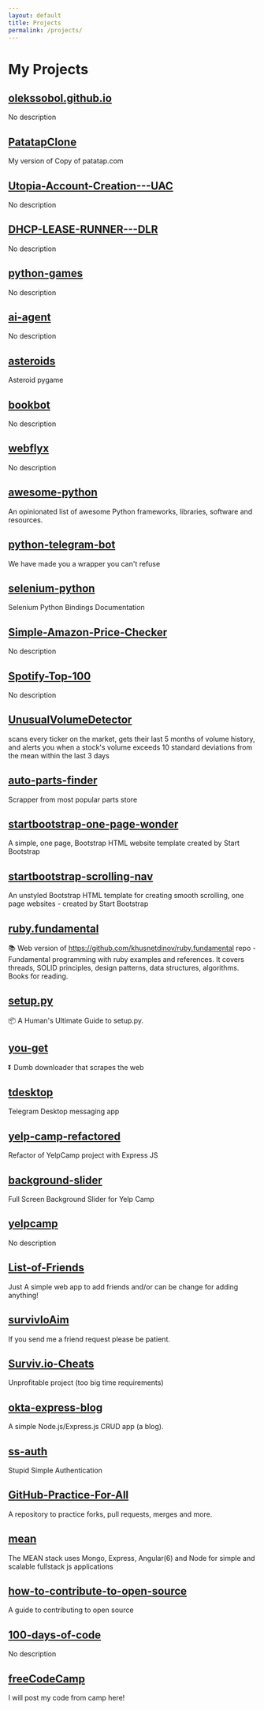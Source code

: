 ```yaml
---
layout: default
title: Projects
permalink: /projects/
---
```


# My Projects
## [olekssobol.github.io](https://github.com/OleksSobol/olekssobol.github.io)
No description

## [PatatapClone](https://github.com/OleksSobol/PatatapClone)
My version of Copy of patatap.com

## [Utopia-Account-Creation---UAC](https://github.com/OleksSobol/Utopia-Account-Creation---UAC)
No description

## [DHCP-LEASE-RUNNER---DLR](https://github.com/OleksSobol/DHCP-LEASE-RUNNER---DLR)
No description

## [python-games](https://github.com/OleksSobol/python-games)
No description

## [ai-agent](https://github.com/OleksSobol/ai-agent)
No description

## [asteroids](https://github.com/OleksSobol/asteroids)
Asteroid pygame

## [bookbot](https://github.com/OleksSobol/bookbot)
No description

## [webflyx](https://github.com/OleksSobol/webflyx)
No description

## [awesome-python](https://github.com/OleksSobol/awesome-python)
An opinionated list of awesome Python frameworks, libraries, software and resources.

## [python-telegram-bot](https://github.com/OleksSobol/python-telegram-bot)
We have made you a wrapper you can't refuse

## [selenium-python](https://github.com/OleksSobol/selenium-python)
Selenium Python Bindings Documentation

## [Simple-Amazon-Price-Checker](https://github.com/OleksSobol/Simple-Amazon-Price-Checker)
No description

## [Spotify-Top-100](https://github.com/OleksSobol/Spotify-Top-100)
No description

## [UnusualVolumeDetector](https://github.com/OleksSobol/UnusualVolumeDetector)
scans every ticker on the market, gets their last 5 months of volume history, and alerts you when a stock's volume exceeds 10 standard deviations from the mean within the last 3 days

## [auto-parts-finder](https://github.com/OleksSobol/auto-parts-finder)
Scrapper from most popular parts store

## [startbootstrap-one-page-wonder](https://github.com/OleksSobol/startbootstrap-one-page-wonder)
A simple, one page, Bootstrap HTML website template created by Start Bootstrap

## [startbootstrap-scrolling-nav](https://github.com/OleksSobol/startbootstrap-scrolling-nav)
An unstyled Bootstrap HTML template for creating smooth scrolling, one page websites - created by Start Bootstrap

## [ruby.fundamental](https://github.com/OleksSobol/ruby.fundamental)
 📚 Web version of https://github.com/khusnetdinov/ruby.fundamental repo - Fundamental programming with ruby examples and references. It covers threads, SOLID principles, design patterns, data structures, algorithms. Books for reading.

## [setup.py](https://github.com/OleksSobol/setup.py)
📦 A Human's Ultimate Guide to setup.py.

## [you-get](https://github.com/OleksSobol/you-get)
:arrow_double_down: Dumb downloader that scrapes the web

## [tdesktop](https://github.com/OleksSobol/tdesktop)
Telegram Desktop messaging app

## [yelp-camp-refactored](https://github.com/OleksSobol/yelp-camp-refactored)
Refactor of YelpCamp project with Express JS

## [background-slider](https://github.com/OleksSobol/background-slider)
Full Screen Background Slider for Yelp Camp

## [yelpcamp](https://github.com/OleksSobol/yelpcamp)
No description

## [List-of-Friends](https://github.com/OleksSobol/List-of-Friends)
Just A simple web app to add friends and/or can be change for adding anything!

## [survivIoAim](https://github.com/OleksSobol/survivIoAim)
If you send me a friend request please be patient.

## [Surviv.io-Cheats](https://github.com/OleksSobol/Surviv.io-Cheats)
Unprofitable project (too big time requirements)

## [okta-express-blog](https://github.com/OleksSobol/okta-express-blog)
A simple Node.js/Express.js CRUD app (a blog).

## [ss-auth](https://github.com/OleksSobol/ss-auth)
Stupid Simple Authentication

## [GitHub-Practice-For-All](https://github.com/OleksSobol/GitHub-Practice-For-All)
A repository to practice forks, pull requests, merges and more.

## [mean](https://github.com/OleksSobol/mean)
The MEAN stack uses Mongo, Express, Angular(6) and Node for simple and scalable fullstack js applications

## [how-to-contribute-to-open-source](https://github.com/OleksSobol/how-to-contribute-to-open-source)
A guide to contributing to open source

## [100-days-of-code](https://github.com/OleksSobol/100-days-of-code)
No description

## [freeCodeCamp](https://github.com/OleksSobol/freeCodeCamp)
I will post my code from camp here!

